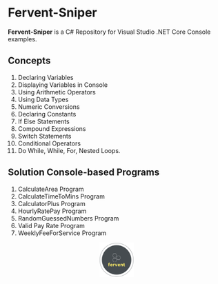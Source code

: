 # Fervent-Sniper

**Fervent-Sniper** is a C# Repository for Visual Studio .NET Core Console examples.

## Concepts

1. Declaring Variables
2. Displaying Variables in Console
3. Using Arithmetic Operators
4. Using Data Types
5. Numeric Conversions
6. Declaring Constants
7. If Else Statements
8. Compound Expressions
9. Switch Statements
10. Conditional Operators
11. Do While, While, For, Nested Loops.

## Solution Console-based Programs

1. CalculateArea Program
2. CalculateTimeToMins Program
3. CalculatorPlus Program
4. HourlyRatePay Program
5. RandomGuessedNumbers Program
6. Valid Pay Rate Program
7. WeeklyFeeForService Program

<p align="middle">
  <img width="80" height="80" src=icon.png>
</p>
